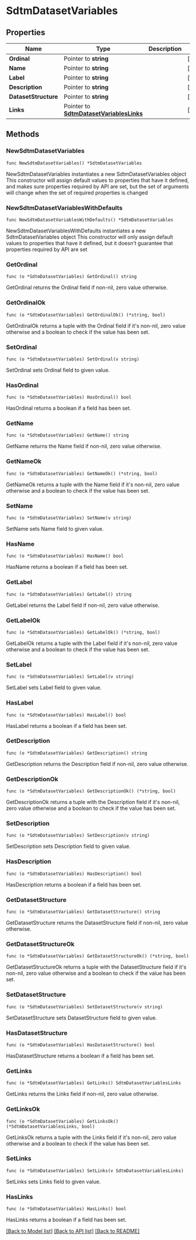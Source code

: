 # SdtmDatasetVariables

## Properties

Name | Type | Description | Notes
------------ | ------------- | ------------- | -------------
**Ordinal** | Pointer to **string** |  | [optional] 
**Name** | Pointer to **string** |  | [optional] 
**Label** | Pointer to **string** |  | [optional] 
**Description** | Pointer to **string** |  | [optional] 
**DatasetStructure** | Pointer to **string** |  | [optional] 
**Links** | Pointer to [**SdtmDatasetVariablesLinks**](SdtmDatasetVariablesLinks.md) |  | [optional] 

## Methods

### NewSdtmDatasetVariables

`func NewSdtmDatasetVariables() *SdtmDatasetVariables`

NewSdtmDatasetVariables instantiates a new SdtmDatasetVariables object
This constructor will assign default values to properties that have it defined,
and makes sure properties required by API are set, but the set of arguments
will change when the set of required properties is changed

### NewSdtmDatasetVariablesWithDefaults

`func NewSdtmDatasetVariablesWithDefaults() *SdtmDatasetVariables`

NewSdtmDatasetVariablesWithDefaults instantiates a new SdtmDatasetVariables object
This constructor will only assign default values to properties that have it defined,
but it doesn't guarantee that properties required by API are set

### GetOrdinal

`func (o *SdtmDatasetVariables) GetOrdinal() string`

GetOrdinal returns the Ordinal field if non-nil, zero value otherwise.

### GetOrdinalOk

`func (o *SdtmDatasetVariables) GetOrdinalOk() (*string, bool)`

GetOrdinalOk returns a tuple with the Ordinal field if it's non-nil, zero value otherwise
and a boolean to check if the value has been set.

### SetOrdinal

`func (o *SdtmDatasetVariables) SetOrdinal(v string)`

SetOrdinal sets Ordinal field to given value.

### HasOrdinal

`func (o *SdtmDatasetVariables) HasOrdinal() bool`

HasOrdinal returns a boolean if a field has been set.

### GetName

`func (o *SdtmDatasetVariables) GetName() string`

GetName returns the Name field if non-nil, zero value otherwise.

### GetNameOk

`func (o *SdtmDatasetVariables) GetNameOk() (*string, bool)`

GetNameOk returns a tuple with the Name field if it's non-nil, zero value otherwise
and a boolean to check if the value has been set.

### SetName

`func (o *SdtmDatasetVariables) SetName(v string)`

SetName sets Name field to given value.

### HasName

`func (o *SdtmDatasetVariables) HasName() bool`

HasName returns a boolean if a field has been set.

### GetLabel

`func (o *SdtmDatasetVariables) GetLabel() string`

GetLabel returns the Label field if non-nil, zero value otherwise.

### GetLabelOk

`func (o *SdtmDatasetVariables) GetLabelOk() (*string, bool)`

GetLabelOk returns a tuple with the Label field if it's non-nil, zero value otherwise
and a boolean to check if the value has been set.

### SetLabel

`func (o *SdtmDatasetVariables) SetLabel(v string)`

SetLabel sets Label field to given value.

### HasLabel

`func (o *SdtmDatasetVariables) HasLabel() bool`

HasLabel returns a boolean if a field has been set.

### GetDescription

`func (o *SdtmDatasetVariables) GetDescription() string`

GetDescription returns the Description field if non-nil, zero value otherwise.

### GetDescriptionOk

`func (o *SdtmDatasetVariables) GetDescriptionOk() (*string, bool)`

GetDescriptionOk returns a tuple with the Description field if it's non-nil, zero value otherwise
and a boolean to check if the value has been set.

### SetDescription

`func (o *SdtmDatasetVariables) SetDescription(v string)`

SetDescription sets Description field to given value.

### HasDescription

`func (o *SdtmDatasetVariables) HasDescription() bool`

HasDescription returns a boolean if a field has been set.

### GetDatasetStructure

`func (o *SdtmDatasetVariables) GetDatasetStructure() string`

GetDatasetStructure returns the DatasetStructure field if non-nil, zero value otherwise.

### GetDatasetStructureOk

`func (o *SdtmDatasetVariables) GetDatasetStructureOk() (*string, bool)`

GetDatasetStructureOk returns a tuple with the DatasetStructure field if it's non-nil, zero value otherwise
and a boolean to check if the value has been set.

### SetDatasetStructure

`func (o *SdtmDatasetVariables) SetDatasetStructure(v string)`

SetDatasetStructure sets DatasetStructure field to given value.

### HasDatasetStructure

`func (o *SdtmDatasetVariables) HasDatasetStructure() bool`

HasDatasetStructure returns a boolean if a field has been set.

### GetLinks

`func (o *SdtmDatasetVariables) GetLinks() SdtmDatasetVariablesLinks`

GetLinks returns the Links field if non-nil, zero value otherwise.

### GetLinksOk

`func (o *SdtmDatasetVariables) GetLinksOk() (*SdtmDatasetVariablesLinks, bool)`

GetLinksOk returns a tuple with the Links field if it's non-nil, zero value otherwise
and a boolean to check if the value has been set.

### SetLinks

`func (o *SdtmDatasetVariables) SetLinks(v SdtmDatasetVariablesLinks)`

SetLinks sets Links field to given value.

### HasLinks

`func (o *SdtmDatasetVariables) HasLinks() bool`

HasLinks returns a boolean if a field has been set.


[[Back to Model list]](../README.md#documentation-for-models) [[Back to API list]](../README.md#documentation-for-api-endpoints) [[Back to README]](../README.md)



